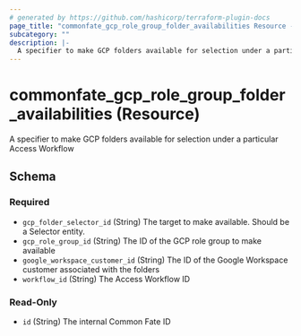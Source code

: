```yaml
---
# generated by https://github.com/hashicorp/terraform-plugin-docs
page_title: "commonfate_gcp_role_group_folder_availabilities Resource - commonfate"
subcategory: ""
description: |-
  A specifier to make GCP folders available for selection under a particular Access Workflow
---
```


# commonfate_gcp_role_group_folder_availabilities (Resource)

A specifier to make GCP folders available for selection under a particular Access Workflow



<!-- schema generated by tfplugindocs -->
## Schema

### Required

- `gcp_folder_selector_id` (String) The target to make available. Should be a Selector entity.
- `gcp_role_group_id` (String) The ID of the GCP role group to make available
- `google_workspace_customer_id` (String) The ID of the Google Workspace customer associated with the folders
- `workflow_id` (String) The Access Workflow ID

### Read-Only

- `id` (String) The internal Common Fate ID


